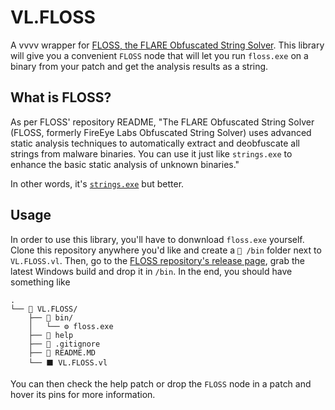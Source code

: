 # VL.FLOSS

A vvvv wrapper for [FLOSS, the FLARE Obfuscated String Solver](https://github.com/mandiant/flare-floss). 
This library will give you a convenient `FLOSS` node that will let you run `floss.exe` on a binary from your patch and get the analysis results as a string.

## What is FLOSS?

As per FLOSS' repository README, "The FLARE Obfuscated String Solver (FLOSS, formerly FireEye Labs Obfuscated String Solver) uses advanced static analysis techniques to automatically extract and deobfuscate all strings from malware binaries. You can use it just like `strings.exe` to enhance the basic static analysis of unknown binaries."

In other words, it's [`strings.exe`](https://learn.microsoft.com/en-us/sysinternals/downloads/strings) but better.

## Usage

In order to use this library, you'll have to donwnload `floss.exe` yourself. Clone this repository anywhere you'd like and create a `📂 /bin` folder next to `VL.FLOSS.vl`. Then, go to the [FLOSS repository's release page](https://github.com/mandiant/flare-floss/releases/latest), grab the latest Windows build and drop it in `/bin`. In the end, you should have something like

```
.
└── 📂 VL.FLOSS/
    ├── 📂 bin/
    │   └── ⚙️ floss.exe
    ├── 📂 help
    ├── 📄 .gitignore
    ├── 📄 README.MD
    └── ⬛ VL.FLOSS.vl
```

You can then check the help patch or drop the `FLOSS` node in a patch and hover its pins for more information.